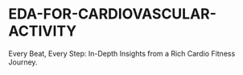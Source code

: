 # EDA-FOR-CARDIOVASCULAR-ACTIVITY
Every Beat, Every Step: In-Depth Insights from a Rich Cardio Fitness Journey.
